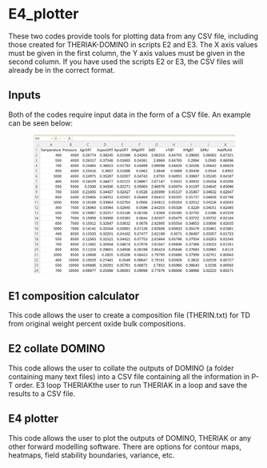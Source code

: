 # E4_plotter
These two codes provide tools for plotting data from any CSV file, including those created for THERIAK-DOMINO in scripts E2 and E3. The X axis values must be given in the first column, the Y axis values must be given in the second column. If you have used the scripts E2 or E3, the CSV files will already be in the correct format.

## Inputs
Both of the codes require input data in the form of a CSV file. An example can be seen below:
 <p align="center">
<img src="https://github.com/TMackay-Champion/LinaForma/blob/4c2bf59ab205d271865709823cdb1ec956eea486/images/E4_input.png", width="80%">
</p>

## E1 composition calculator
This code allows the user to create a composition file (THERIN.txt) for TD from original weight percent oxide bulk compositions.

## E2 collate DOMINO
This code allows the user to collate the outputs of DOMINO (a folder containing many text files) into a CSV file containing all the information in P-T order.
 E3 loop THERIAKthe user to run THERIAK in a loop and save the results to a CSV file.

## E4 plotter
This code allows the user to plot the outputs of DOMINO, THERIAK or any other forward modelling software. There are options for contour maps, heatmaps, field stability boundaries, variance, etc.